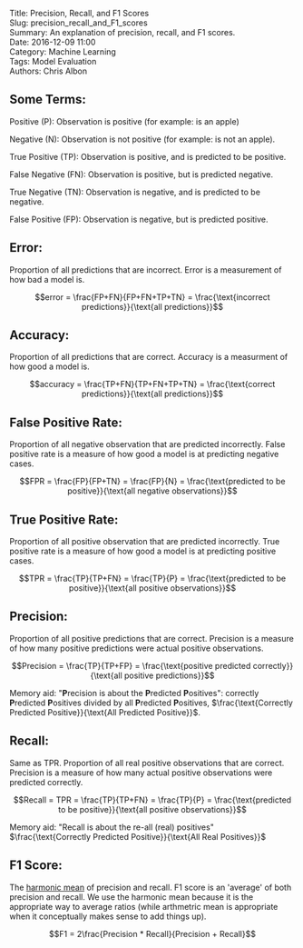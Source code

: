 Title: Precision, Recall, and F1 Scores   
Slug: precision_recall_and_F1_scores     
Summary: An explanation of precision, recall, and F1 scores.    
Date: 2016-12-09 11:00    
Category: Machine Learning   
Tags: Model Evaluation  
Authors: Chris Albon


## Some Terms:

Positive (P): Observation is positive (for example: is an apple)

Negative (N): Observation is not positive (for example: is not an apple).



True Positive (TP): Observation is positive, and is predicted to be positive.

False Negative (FN): Observation is positive, but is predicted negative.



True Negative (TN): Observation is negative, and is predicted to be negative.

False Positive (FP): Observation is negative, but is predicted positive.



## Error:

Proportion of all predictions that are incorrect. Error is a measurement of how bad a model is.

$$error = \frac{FP+FN}{FP+FN+TP+TN} = \frac{\text{incorrect predictions}}{\text{all predictions}}$$



## Accuracy:

Proportion of all predictions that are correct. Accuracy is a measurment of how good a model is.

$$accuracy = \frac{TP+FN}{TP+FN+TP+TN} = \frac{\text{correct predictions}}{\text{all predictions}}$$



## False Positive Rate:

Proportion of all negative observation that are predicted incorrectly. False positive rate is a measure of how good a model is at predicting negative cases.

$$FPR = \frac{FP}{FP+TN} = \frac{FP}{N} = \frac{\text{predicted to be positive}}{\text{all negative observations}}$$




## True Positive Rate:

Proportion of all positive observation that are predicted incorrectly. True positive rate is a measure of how good a model is at predicting positive cases.

$$TPR = \frac{TP}{TP+FN} = \frac{TP}{P} = \frac{\text{predicted to be positive}}{\text{all positive observations}}$$



## Precision:

Proportion of all positive predictions that are correct. Precision is a measure of how many positive predictions were actual positive observations.

$$Precision = \frac{TP}{TP+FP} = \frac{\text{positive predicted correctly}}{\text{all positive predictions}}$$



Memory aid: "**P**recision is about the **P**redicted **P**ositives": correctly **P**redicted **P**ositives divided by all **P**redicted **P**ositives, $\frac{\text{Correctly Predicted Positive}}{\text{All Predicted Positive}}$.

## Recall:

Same as TPR. Proportion of all real positive observations that are correct. Precision is a measure of how many actual positive observations were predicted correctly.

$$Recall = TPR = \frac{TP}{TP+FN} = \frac{TP}{P} = \frac{\text{predicted to be positive}}{\text{all positive observations}}$$



Memory aid: "Recall is about the re-all (real) positives" $\frac{\text{Correctly Predicted Positive}}{\text{All Real Positives}}$



## F1 Score:

The [harmonic mean](https://en.wikipedia.org/wiki/Harmonic_mean) of precision and recall. F1 score is an 'average' of both precision and recall. We use the harmonic mean because it is the appropriate way to average ratios (while arthmetric mean is appropriate when it conceptually makes sense to add things up).

$$F1 = 2\frac{Precision * Recall}{Precision + Recall}$$
